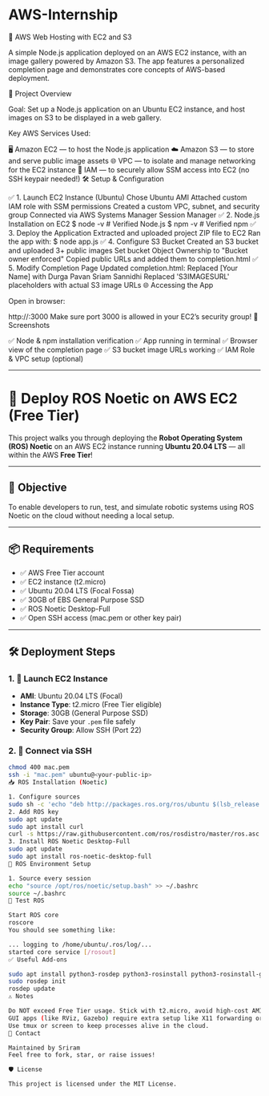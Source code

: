 # AWS-Internship

🚀 AWS Web Hosting with EC2 and S3

A simple Node.js application deployed on an AWS EC2 instance, with an image gallery powered by Amazon S3. The app features a personalized completion page and demonstrates core concepts of AWS-based deployment.

🧠 Project Overview

Goal:
Set up a Node.js application on an Ubuntu EC2 instance, and host images on S3 to be displayed in a web gallery.

Key AWS Services Used:

🖥️ Amazon EC2 — to host the Node.js application
☁️ Amazon S3 — to store and serve public image assets
🌐 VPC — to isolate and manage networking for the EC2 instance
🔐 IAM — to securely allow SSM access into EC2 (no SSH keypair needed!)
🛠️ Setup & Configuration

✅ 1. Launch EC2 Instance (Ubuntu)
Chose Ubuntu AMI
Attached custom IAM role with SSM permissions
Created a custom VPC, subnet, and security group
Connected via AWS Systems Manager Session Manager
✅ 2. Node.js Installation on EC2
$ node -v    # Verified Node.js
$ npm -v     # Verified npm
✅ 3. Deploy the Application
Extracted and uploaded project ZIP file to EC2
Ran the app with:
$ node app.js
✅ 4. Configure S3 Bucket
Created an S3 bucket and uploaded 3+ public images
Set bucket Object Ownership to "Bucket owner enforced"
Copied public URLs and added them to completion.html
✅ 5. Modify Completion Page
Updated completion.html:
Replaced [Your Name] with Durga Pavan Sriam Sannidhi
Replaced 'S3IMAGESURL' placeholders with actual S3 image URLs
🌐 Accessing the App

Open in browser:

http://<your-ec2-public-ip>:3000
Make sure port 3000 is allowed in your EC2’s security group!
📸 Screenshots

✅ Node & npm installation verification
✅ App running in terminal
✅ Browser view of the completion page
✅ S3 bucket image URLs working
✅ IAM Role & VPC setup (optional)
________________________________________________________________________________________________________________


# 🤖 Deploy ROS Noetic on AWS EC2 (Free Tier)

This project walks you through deploying the **Robot Operating System (ROS) Noetic** on an AWS EC2 instance running **Ubuntu 20.04 LTS** — all within the AWS **Free Tier**!

---

## 🚀 Objective

To enable developers to run, test, and simulate robotic systems using ROS Noetic on the cloud without needing a local setup.

---

## 📦 Requirements

- ✅ AWS Free Tier account
- ✅ EC2 instance (t2.micro)
- ✅ Ubuntu 20.04 LTS (Focal Fossa)
- ✅ 30GB of EBS General Purpose SSD
- ✅ ROS Noetic Desktop-Full
- ✅ Open SSH access (mac.pem or other key pair)

---

## 🛠️ Deployment Steps

### 1. 🔧 Launch EC2 Instance

- **AMI**: Ubuntu 20.04 LTS (Focal)
- **Instance Type**: t2.micro (Free Tier eligible)
- **Storage**: 30GB (General Purpose SSD)
- **Key Pair**: Save your `.pem` file safely
- **Security Group**: Allow SSH (Port 22)

### 2. 🔗 Connect via SSH

```bash
chmod 400 mac.pem
ssh -i "mac.pem" ubuntu@<your-public-ip>
📥 ROS Installation (Noetic)

1. Configure sources
sudo sh -c 'echo "deb http://packages.ros.org/ros/ubuntu $(lsb_release -sc) main" > /etc/apt/sources.list.d/ros-latest.list'
2. Add ROS key
sudo apt update
sudo apt install curl
curl -s https://raw.githubusercontent.com/ros/rosdistro/master/ros.asc | sudo apt-key add -
3. Install ROS Noetic Desktop-Full
sudo apt update
sudo apt install ros-noetic-desktop-full
🧠 ROS Environment Setup

1. Source every session
echo "source /opt/ros/noetic/setup.bash" >> ~/.bashrc
source ~/.bashrc
🧪 Test ROS

Start ROS core
roscore
You should see something like:

... logging to /home/ubuntu/.ros/log/...
started core service [/rosout]
✅ Useful Add-ons

sudo apt install python3-rosdep python3-rosinstall python3-rosinstall-generator python3-wstool build-essential
sudo rosdep init
rosdep update
⚠️ Notes

Do NOT exceed Free Tier usage. Stick with t2.micro, avoid high-cost AMIs.
GUI apps (like RViz, Gazebo) require extra setup like X11 forwarding or noVNC.
Use tmux or screen to keep processes alive in the cloud.
📡 Contact

Maintained by Sriram
Feel free to fork, star, or raise issues!

🛡️ License

This project is licensed under the MIT License.

